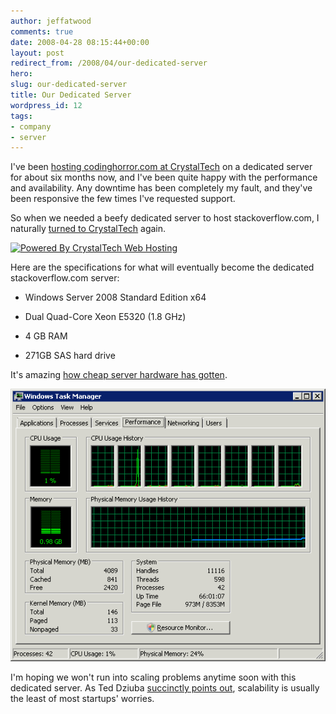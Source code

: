 ```yaml
---
author: jeffatwood
comments: true
date: 2008-04-28 08:15:44+00:00
layout: post
redirect_from: /2008/04/our-dedicated-server
hero: 
slug: our-dedicated-server
title: Our Dedicated Server
wordpress_id: 12
tags:
- company
- server
---
```



I've been [hosting codinghorror.com at CrystalTech](http://www.codinghorror.com/blog/archives/000984.html) on a dedicated server for about six months now, and I've been quite happy with the performance and availability. Any downtime has been completely my fault, and they've been responsive the few times I've requested support.



So when we needed a beefy dedicated server to host stackoverflow.com, I naturally [turned to CrystalTech](http://crystaltech.com/dedicated-windows.aspx?uid=101) again.



[![Powered By CrystalTech Web Hosting](http://blog.stackoverflow.com/wp-content/uploads/powered-by-crystaltech.png)](http://crystaltech.com/dedicated-windows.aspx?uid=101)



Here are the specifications for what will eventually become the dedicated stackoverflow.com server:







  * Windows Server 2008 Standard Edition x64

  * Dual Quad-Core Xeon E5320 (1.8 GHz)

  * 4 GB RAM

  * 271GB SAS hard drive




It's amazing [how cheap server hardware has gotten](http://www.codinghorror.com/blog/archives/000573.html).



![Stackoverflow server task manager](/images/wordpress/stackoverflow-server-task-manager.png)



I'm hoping we won't run into scaling problems anytime soon with this dedicated server. As Ted Dziuba [succinctly points out](http://teddziuba.com/2008/04/im-going-to-scale-my-foot-up-y.html), scalability is usually the least of most startups' worries.

